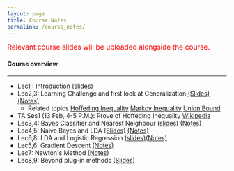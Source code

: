 ```yaml
---
layout: page
title: Course Notes
permalink: /course_notes/
---
```


<font size="3" color="red">Relevant course slides will be uploaded alongside the course.</font>

#### Course overview 
___
- Lec1 : Introduction [(slides)](https://goo.gl/afZAyn) 
- Lec2,3: Learning Challenge and first look at Generalization [(Slides)](https://goo.gl/AFi3p2) [(Notes)](https://goo.gl/Yg26UV)
   - Related topics [Hoffeding Inequality](https://en.wikipedia.org/wiki/Hoeffding%27s_inequality) 
     [Markov Inequality](https://en.wikipedia.org/wiki/Markov%27s_inequality) 
	 [Union Bound](https://en.wikipedia.org/wiki/Boole%27s_inequality)
- TA Ses1 (13 Feb, 4-5 P.M.): Prove of Hoffeding Inequality [Wikipedia](https://goo.gl/Z6LxJr)
- Lec3,4: Bayes Classifier and Nearest Neighbour [(slides)](https://goo.gl/4S81up) [(Notes)](https://goo.gl/MjnEXx)
- Lec4,5: Naive Bayes and LDA [(Slides)](https://goo.gl/Qwt7qW) [(Notes)](https://goo.gl/1dWSpW)
- Lec6,8: LDA and Logistic Regression [(slides)](https://goo.gl/kdzYJh)[(Notes)](https://goo.gl/KKqGFc)
- Lec5,6: Gradient Descent [(Notes)](https://goo.gl/dCv7mR)
- Lec7: Newton's Method [(Notes)](https://goo.gl/8Sj53c)
- Lec8,9: Beyond plug-in methods [(Slides)](https://goo.gl/uDutWE)

